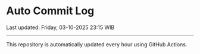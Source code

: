 # Auto Commit Log

Last updated: Friday, 03-10-2025 23:15 WIB

---

This repository is automatically updated every hour using GitHub Actions.
